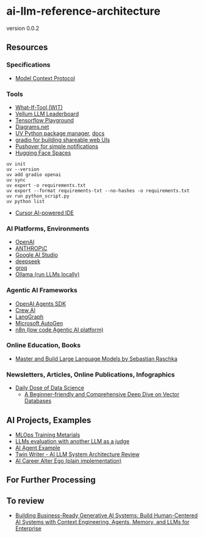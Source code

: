 # ai-llm-reference-architecture

version 0.0.2






## Resources


### Specifications
- [Model Context Protocol](https://github.com/modelcontextprotocol)


### Tools
- [What-If-Tool (WIT)](https://pair-code.github.io/what-if-tool/)
- [Vellum LLM Leaderboard](https://www.vellum.ai/llm-leaderboard)
- [Tensorflow Playground](https://playground.tensorflow.org/)
- [Diagrams.net](https://app.diagrams.net/)
- [UV Python package manager](https://github.com/astral-sh/uv), [docs](https://docs.astral.sh/uv/)
- [gradio for building shareable web UIs](https://www.gradio.app/)
- [Pushover for simple notifications](https://pushover.net/)
- [Hugging Face Spaces](https://huggingface.co/)

```
uv init
uv --version
uv add gradio openai
uv sync
uv export -o requirements.txt
uv export --format requirements-txt --no-hashes -o requirements.txt
uv run python_script.py
uv python list
```

- [Cursor AI-powered IDE](https://cursor.com/)


### AI Platforms, Environments
- [OpenAI](https://platform.openai.com/)
- [ANTHROP\C](https://www.anthropic.com/)
- [Google AI Studio](https://aistudio.google.com/)
- [deepseek](https://www.deepseek.com/en)
- [groq](https://groq.com/)
- [Ollama (run LLMs locally)](https://ollama.com/)


### Agentic AI Frameworks
- [OpenAI Agents SDK](https://github.com/openai/openai-agents-python)
- [Crew AI]()
- [LangGraph]()
- [Microsoft AutoGen]()
- [n8n (low code Agentic AI platform)](https://n8n.io/)


### Online Education, Books
- [Master and Build Large Language Models by Sebastian Raschka](https://www.manning.com/livevideo/master-and-build-large-language-models)


### Newsletters, Articles, Online Publications, Infographics
- [Daily Dose of Data Science](https://www.dailydoseofds.com/)
  - [A Beginner-friendly and Comprehensive Deep Dive on Vector Databases](https://www.dailydoseofds.com/a-beginner-friendly-and-comprehensive-deep-dive-on-vector-databases)


## AI Projects, Examples
- [MLOps Training Metarials](https://github.com/ksatola/cerebro-agh)
- [LLMs evaluation with another LLM as a judge](./examples/LLM_evaluation_with_LLM_as_a_judge.ipynb)
- [AI Agent Example](https://github.com/ksatola/ai-llm-agent-example)
- [Twin Writer - AI LLM System Architecture Review](https://github.com/ksatola/ai-llm-twin-writer)
- [AI Career Alter Ego (plain implementation)](https://github.com/ksatola/ai-career-alter-ego)


## For Further Processing




## To review
- [Building Business-Ready Generative AI Systems: Build Human-Centered AI Systems with Context Engineering, Agents, Memory, and LLMs for Enterprise](https://www.packtpub.com/en-us/product/building-business-ready-generative-ai-systems-9781837020683)
